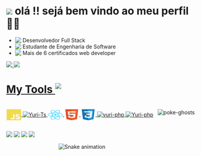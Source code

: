 # <img height="30"  src="https://img.icons8.com/nolan/64/ethernet-on.png"/> olá !! sejá bem vindo ao meu perfil 👨‍💻

  * <img height="30" align="top" src="https://img.icons8.com/color/50/000000/stackoverflow.png"/> Desenvolvedor Full Stack 
  * <img height="30" align="top" src="https://img.icons8.com/color/50/000000/motarboard.png"/>  Estudante de Engenharia de Software 
  * <img height="30" align="top"  src="https://img.icons8.com/external-justicon-lineal-color-justicon/64/000000/external-certificate-awards-justicon-lineal-color-justicon.png"/> Mais de 6 certificados web developer 

<div style="display: inline_block">
  <a href="https:https://github.com/GomeS3K">
  <img height="170em" src="https://github-readme-stats.vercel.app/api?username=GomeS3K&show_icons=true&theme=dracula&include_all_commits=true&count_private=true"/>
  <img height="170em" src="https://github-readme-stats.vercel.app/api/top-langs/?username=GomeS3K&layout=compact&langs_count=7&theme=dracula"/>
</div>
  
 <h1>My Tools <img height="50" align="top" src="https://img.icons8.com/color/50/000000/maintenance.png"/></h1>
<div style="display:inline_block"><br>
  <img align="center" alt="Yuri-Js" height="30" width="40" src="https://raw.githubusercontent.com/devicons/devicon/master/icons/javascript/javascript-plain.svg">
  <img align="center" alt="Yuri-Ts" height="30" width="40" src="https://cdn.jsdelivr.net/gh/devicons/devicon/icons/mongodb/mongodb-original.svg">
  <img align="center" alt="Yuri-React" height="30" width="40" src="https://raw.githubusercontent.com/devicons/devicon/master/icons/react/react-original.svg">
  <img align="center" alt="Yuri-HTML" height="30" width="40" src="https://raw.githubusercontent.com/devicons/devicon/master/icons/html5/html5-original.svg">
  <img align="center" alt="Yuri-CSS" height="30" width="40" src="https://raw.githubusercontent.com/devicons/devicon/master/icons/css3/css3-original.svg">
  <img align="center" alt="yuri-php" height="30" width="40" src="https://cdn.jsdelivr.net/gh/devicons/devicon/icons/magento/magento-original.svg">
  <img align="center" alt="Yuri-php" height="50" width="50" src="https://cdn.jsdelivr.net/gh/devicons/devicon/icons/php/php-original.svg">
  <img align="right" alt="poke-ghosts" height="250" src="https://c.tenor.com/7M_uDrv9GQEAAAAi/baby-yoda-baby-yoda-walk.gif">
  

</div>
  
 ##
  
  <div>
    <a href="https://www.facebook.com/profile.php?id=100011585238480" target="_blank"><img src="https://img.shields.io/badge/Facebook-1877F2?style=for-the-badge&logo=facebook&logoColor=white" target="_blank"></a>
    <a href="https://www.instagram.com/gomes.yr/" target="_blank"><img src="https://img.shields.io/badge/Instagram-E4405F?style=for-the-badge&logo=instagram&logoColor=white" target="_blank"></a>
    <a href="https://www.linkedin.com/in/yuri-gomes-6103661aa/" target="_blank"><img src="https://img.shields.io/badge/LinkedIn-0077B5?style=for-the-badge&logo=linkedin&logoColor=white" target="_blank"></a>
      <a href="https://mail.google.com/mail/u/0/#inbox" target="_blank"><img src="https://img.shields.io/badge/Gmail-D14836?style=for-the-badge&logo=gmail&logoColor=white" target="_blank"></a>
      
  </div>
  <div align="center">
 
  ![Snake animation](https://github.com/YuriMarcio/YuriMarcio/blob/output/github-contribution-grid-snake.svg)
 
</div>
